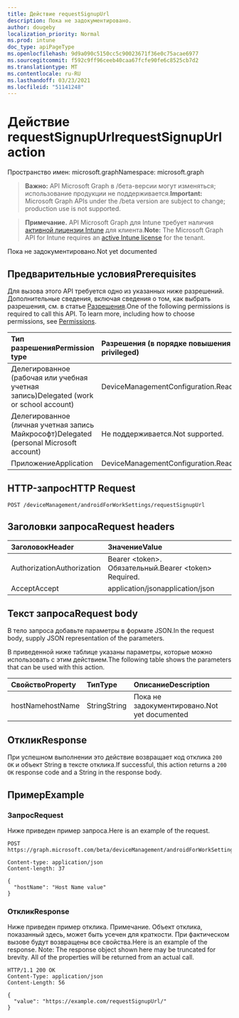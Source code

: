 ```yaml
---
title: Действие requestSignupUrl
description: Пока не задокументировано.
author: dougeby
localization_priority: Normal
ms.prod: intune
doc_type: apiPageType
ms.openlocfilehash: 9d9a090c5150cc5c90023671f36e0c75acae6977
ms.sourcegitcommit: f592c9ff96ceeb40caa67fcfe90fe6c8525cb7d2
ms.translationtype: MT
ms.contentlocale: ru-RU
ms.lasthandoff: 03/23/2021
ms.locfileid: "51141248"
---
```

# <a name="requestsignupurl-action"></a><span data-ttu-id="7fb8c-103">Действие requestSignupUrl</span><span class="sxs-lookup"><span data-stu-id="7fb8c-103">requestSignupUrl action</span></span>

<span data-ttu-id="7fb8c-104">Пространство имен: microsoft.graph</span><span class="sxs-lookup"><span data-stu-id="7fb8c-104">Namespace: microsoft.graph</span></span>

> <span data-ttu-id="7fb8c-105">**Важно:** API Microsoft Graph в /бета-версии могут изменяться; использование продукции не поддерживается.</span><span class="sxs-lookup"><span data-stu-id="7fb8c-105">**Important:** Microsoft Graph APIs under the /beta version are subject to change; production use is not supported.</span></span>

> <span data-ttu-id="7fb8c-106">**Примечание.** API Microsoft Graph для Intune требует наличия [активной лицензии Intune](https://go.microsoft.com/fwlink/?linkid=839381) для клиента.</span><span class="sxs-lookup"><span data-stu-id="7fb8c-106">**Note:** The Microsoft Graph API for Intune requires an [active Intune license](https://go.microsoft.com/fwlink/?linkid=839381) for the tenant.</span></span>

<span data-ttu-id="7fb8c-107">Пока не задокументировано.</span><span class="sxs-lookup"><span data-stu-id="7fb8c-107">Not yet documented</span></span>

## <a name="prerequisites"></a><span data-ttu-id="7fb8c-108">Предварительные условия</span><span class="sxs-lookup"><span data-stu-id="7fb8c-108">Prerequisites</span></span>
<span data-ttu-id="7fb8c-p101">Для вызова этого API требуется одно из указанных ниже разрешений. Дополнительные сведения, включая сведения о том, как выбрать разрешения, см. в статье [Разрешения](/graph/permissions-reference).</span><span class="sxs-lookup"><span data-stu-id="7fb8c-p101">One of the following permissions is required to call this API. To learn more, including how to choose permissions, see [Permissions](/graph/permissions-reference).</span></span>

|<span data-ttu-id="7fb8c-111">Тип разрешения</span><span class="sxs-lookup"><span data-stu-id="7fb8c-111">Permission type</span></span>|<span data-ttu-id="7fb8c-112">Разрешения (в порядке повышения привилегий)</span><span class="sxs-lookup"><span data-stu-id="7fb8c-112">Permissions (from least to most privileged)</span></span>|
|:---|:---|
|<span data-ttu-id="7fb8c-113">Делегированное (рабочая или учебная учетная запись)</span><span class="sxs-lookup"><span data-stu-id="7fb8c-113">Delegated (work or school account)</span></span>|<span data-ttu-id="7fb8c-114">DeviceManagementConfiguration.ReadWrite.All</span><span class="sxs-lookup"><span data-stu-id="7fb8c-114">DeviceManagementConfiguration.ReadWrite.All</span></span>|
|<span data-ttu-id="7fb8c-115">Делегированное (личная учетная запись Майкрософт)</span><span class="sxs-lookup"><span data-stu-id="7fb8c-115">Delegated (personal Microsoft account)</span></span>|<span data-ttu-id="7fb8c-116">Не поддерживается.</span><span class="sxs-lookup"><span data-stu-id="7fb8c-116">Not supported.</span></span>|
|<span data-ttu-id="7fb8c-117">Приложение</span><span class="sxs-lookup"><span data-stu-id="7fb8c-117">Application</span></span>|<span data-ttu-id="7fb8c-118">DeviceManagementConfiguration.ReadWrite.All</span><span class="sxs-lookup"><span data-stu-id="7fb8c-118">DeviceManagementConfiguration.ReadWrite.All</span></span>|

## <a name="http-request"></a><span data-ttu-id="7fb8c-119">HTTP-запрос</span><span class="sxs-lookup"><span data-stu-id="7fb8c-119">HTTP Request</span></span>
<!-- {
  "blockType": "ignored"
}
-->
``` http
POST /deviceManagement/androidForWorkSettings/requestSignupUrl
```

## <a name="request-headers"></a><span data-ttu-id="7fb8c-120">Заголовки запроса</span><span class="sxs-lookup"><span data-stu-id="7fb8c-120">Request headers</span></span>
|<span data-ttu-id="7fb8c-121">Заголовок</span><span class="sxs-lookup"><span data-stu-id="7fb8c-121">Header</span></span>|<span data-ttu-id="7fb8c-122">Значение</span><span class="sxs-lookup"><span data-stu-id="7fb8c-122">Value</span></span>|
|:---|:---|
|<span data-ttu-id="7fb8c-123">Authorization</span><span class="sxs-lookup"><span data-stu-id="7fb8c-123">Authorization</span></span>|<span data-ttu-id="7fb8c-124">Bearer &lt;token&gt;. Обязательный.</span><span class="sxs-lookup"><span data-stu-id="7fb8c-124">Bearer &lt;token&gt; Required.</span></span>|
|<span data-ttu-id="7fb8c-125">Accept</span><span class="sxs-lookup"><span data-stu-id="7fb8c-125">Accept</span></span>|<span data-ttu-id="7fb8c-126">application/json</span><span class="sxs-lookup"><span data-stu-id="7fb8c-126">application/json</span></span>|

## <a name="request-body"></a><span data-ttu-id="7fb8c-127">Текст запроса</span><span class="sxs-lookup"><span data-stu-id="7fb8c-127">Request body</span></span>
<span data-ttu-id="7fb8c-128">В тело запроса добавьте параметры в формате JSON.</span><span class="sxs-lookup"><span data-stu-id="7fb8c-128">In the request body, supply JSON representation of the parameters.</span></span>

<span data-ttu-id="7fb8c-129">В приведенной ниже таблице указаны параметры, которые можно использовать с этим действием.</span><span class="sxs-lookup"><span data-stu-id="7fb8c-129">The following table shows the parameters that can be used with this action.</span></span>

|<span data-ttu-id="7fb8c-130">Свойство</span><span class="sxs-lookup"><span data-stu-id="7fb8c-130">Property</span></span>|<span data-ttu-id="7fb8c-131">Тип</span><span class="sxs-lookup"><span data-stu-id="7fb8c-131">Type</span></span>|<span data-ttu-id="7fb8c-132">Описание</span><span class="sxs-lookup"><span data-stu-id="7fb8c-132">Description</span></span>|
|:---|:---|:---|
|<span data-ttu-id="7fb8c-133">hostName</span><span class="sxs-lookup"><span data-stu-id="7fb8c-133">hostName</span></span>|<span data-ttu-id="7fb8c-134">String</span><span class="sxs-lookup"><span data-stu-id="7fb8c-134">String</span></span>|<span data-ttu-id="7fb8c-135">Пока не задокументировано.</span><span class="sxs-lookup"><span data-stu-id="7fb8c-135">Not yet documented</span></span>|



## <a name="response"></a><span data-ttu-id="7fb8c-136">Отклик</span><span class="sxs-lookup"><span data-stu-id="7fb8c-136">Response</span></span>
<span data-ttu-id="7fb8c-137">При успешном выполнении это действие возвращает код отклика `200 OK` и объект String в тексте отклика.</span><span class="sxs-lookup"><span data-stu-id="7fb8c-137">If successful, this action returns a `200 OK` response code and a String in the response body.</span></span>

## <a name="example"></a><span data-ttu-id="7fb8c-138">Пример</span><span class="sxs-lookup"><span data-stu-id="7fb8c-138">Example</span></span>

### <a name="request"></a><span data-ttu-id="7fb8c-139">Запрос</span><span class="sxs-lookup"><span data-stu-id="7fb8c-139">Request</span></span>
<span data-ttu-id="7fb8c-140">Ниже приведен пример запроса.</span><span class="sxs-lookup"><span data-stu-id="7fb8c-140">Here is an example of the request.</span></span>
``` http
POST https://graph.microsoft.com/beta/deviceManagement/androidForWorkSettings/requestSignupUrl

Content-type: application/json
Content-length: 37

{
  "hostName": "Host Name value"
}
```

### <a name="response"></a><span data-ttu-id="7fb8c-141">Отклик</span><span class="sxs-lookup"><span data-stu-id="7fb8c-141">Response</span></span>
<span data-ttu-id="7fb8c-p102">Ниже приведен пример отклика. Примечание. Объект отклика, показанный здесь, может быть усечен для краткости. При фактическом вызове будут возвращены все свойства.</span><span class="sxs-lookup"><span data-stu-id="7fb8c-p102">Here is an example of the response. Note: The response object shown here may be truncated for brevity. All of the properties will be returned from an actual call.</span></span>
``` http
HTTP/1.1 200 OK
Content-Type: application/json
Content-Length: 56

{
  "value": "https://example.com/requestSignupUrl/"
}
```




